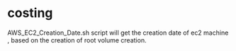 # costing
AWS_EC2_Creation_Date.sh script will get the creation date of ec2 machine , based on the creation of root volume creation.
